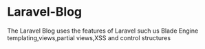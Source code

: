 # Laravel-Blog
The Laravel Blog uses the features of Laravel such us Blade Engine templating,views,partial views,XSS and control structures
